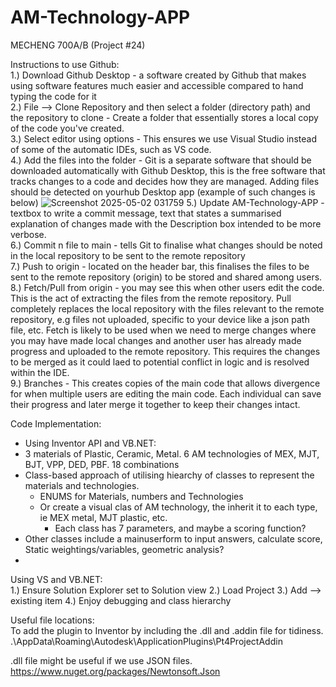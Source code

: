# AM-Technology-APP
MECHENG 700A/B (Project #24)


Instructions to use Github:<br>
1.) Download Github Desktop - a software created by Github that makes using software features much easier and accessible compared to hand typing the code for it  
2.) File --> Clone Repository and then select a folder (directory path) and the repository to clone  - Create a folder that essentially stores a local copy of the code you've created.  
3.) Select editor using options - This ensures we use Visual Studio instead of some of the automatic IDEs, such as VS code.  
4.) Add the files into the folder - Git is a separate software that should be downloaded automatically with Github Desktop, this is the free software that tracks changes to a code and decides how they are managed. Adding files should be detected on yourhub Desktop app (example of such changes is below)
![Screenshot 2025-05-02 031759](https://github.com/user-attachments/assets/888d07c1-5873-464c-a62b-c58c85bf9a4c)
5.) Update AM-Technology-APP - textbox to write a commit message, text that states a summarised explanation of changes made with the Description box intended to be more verbose.  
6.) Commit n file to main - tells Git to  finalise what changes should be noted in the local repository to be sent to the remote repository  
7.) Push to origin - located on the header bar, this finalises the files to be sent to the remote repository (origin) to be stored and shared among users.  
8.) Fetch/Pull from origin - you may see this when other users edit the code. This is the act of extracting the files from the remote repository. Pull completely replaces the local repository with the files relevant to the remote repository, e.g files not uploaded, specific to your device like a json path file, etc. Fetch is likely to be used when we need to merge changes where you may have made local changes and another user has already made progress and uploaded to the remote repository. This requires the changes to be merged as it could laed to potential conflict in logic and is resolved within the IDE.  
9.) Branches - This creates copies of the main code that allows divergence for when multiple users are editing the main code. Each individual can save their progress and later merge it together to keep their changes intact.


Code Implementation: <br>
- Using Inventor API and VB.NET: <br>
- 3 materials of Plastic, Ceramic, Metal. 6 AM technologies of MEX, MJT, BJT, VPP, DED, PBF. 18 combinations
- Class-based approach of utilising hiearchy of classes to represent the materials and technologies.
	-	 ENUMS for Materials, numbers and Technologies
	- 	Or create a visual clas of AM technology, the inherit it to each type, ie MEX metal, MJT plastic, etc.
		- Each class has 7 parameters, and maybe a scoring function?
- Other classes include a mainuserform to input answers, calculate score, Static weightings/variables, geometric analysis?
- 









Using VS and VB.NET: <br>
1.) Ensure Solution Explorer set to Solution view
2.) Load Project
3.) Add --> existing item 
4.) Enjoy debugging and class hierarchy


Useful file locations:<br>
To add the plugin to Inventor by including the .dll and .addin file for tidiness.
.\AppData\Roaming\Autodesk\ApplicationPlugins\Pt4ProjectAddin

.dll file might be useful if we use JSON files.
https://www.nuget.org/packages/Newtonsoft.Json